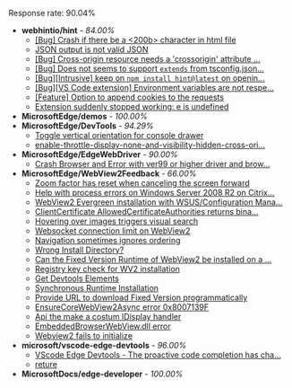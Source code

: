 Response rate: 90.04%

* **webhintio/hint** - _84.00%_
  * [[Bug] Crash if there be a <200b> character in html file](https://github.com/webhintio/hint/issues/5082)
  * [JSON output is not valid JSON](https://github.com/webhintio/hint/issues/5081)
  * [[Bug] Cross-origin resource needs a 'crossorigin' attribute ...](https://github.com/webhintio/hint/issues/5054)
  * [[Bug] Does not seems to support `extends` from tsconfig.json...](https://github.com/webhintio/hint/issues/5035)
  * [[Bug][Intrusive] keep on `npm install hint@latest` on openin...](https://github.com/webhintio/hint/issues/5034)
  * [[Bug][VS Code extension] Environment variables are not respe...](https://github.com/webhintio/hint/issues/4957)
  * [[Feature] Option to append cookies to the requests](https://github.com/webhintio/hint/issues/5079)
  * [Extension suddenly stopped working: e is undefined](https://github.com/webhintio/hint/issues/5078)
* **MicrosoftEdge/demos** - _100.00%_
* **MicrosoftEdge/DevTools** - _94.29%_
  * [Toggle vertical orientation for console drawer](https://github.com/MicrosoftEdge/DevTools/issues/34)
  * [enable-throttle-display-none-and-visibility-hidden-cross-ori...](https://github.com/MicrosoftEdge/DevTools/issues/3)
* **MicrosoftEdge/EdgeWebDriver** - _90.00%_
  * [Crash Browser and Error with ver99 or higher driver and brow...](https://github.com/MicrosoftEdge/EdgeWebDriver/issues/8)
* **MicrosoftEdge/WebView2Feedback** - _66.00%_
  * [Zoom factor has reset when canceling the screen forward](https://github.com/MicrosoftEdge/WebView2Feedback/issues/2349)
  * [Help with process errors on Windows Server 2008 R2 on Citrix...](https://github.com/MicrosoftEdge/WebView2Feedback/issues/2348)
  * [WebView2 Evergreen installation with WSUS/Configuration Mana...](https://github.com/MicrosoftEdge/WebView2Feedback/issues/2347)
  * [ClientCertificate AllowedCertificateAuthorities returns bina...](https://github.com/MicrosoftEdge/WebView2Feedback/issues/2346)
  * [Hovering over images triggers visual search](https://github.com/MicrosoftEdge/WebView2Feedback/issues/2345)
  * [Websocket connection limit on WebView2](https://github.com/MicrosoftEdge/WebView2Feedback/issues/2344)
  * [Navigation sometimes ignores ordering](https://github.com/MicrosoftEdge/WebView2Feedback/issues/2336)
  * [Wrong Install Directory? ](https://github.com/MicrosoftEdge/WebView2Feedback/issues/2335)
  * [Can the Fixed Version Runtime of WebView2 be installed on a ...](https://github.com/MicrosoftEdge/WebView2Feedback/issues/2334)
  * [Registry key check for WV2 installation](https://github.com/MicrosoftEdge/WebView2Feedback/issues/2331)
  * [Get Devtools Elements](https://github.com/MicrosoftEdge/WebView2Feedback/issues/2328)
  * [Synchronous Runtime Installation](https://github.com/MicrosoftEdge/WebView2Feedback/issues/2327)
  * [Provide URL to download Fixed Version programmatically](https://github.com/MicrosoftEdge/WebView2Feedback/issues/2326)
  * [EnsureCoreWebView2Async error 0x8007139F](https://github.com/MicrosoftEdge/WebView2Feedback/issues/2343)
  * [Api the make a costum IDisplay handler](https://github.com/MicrosoftEdge/WebView2Feedback/issues/2329)
  * [ EmbeddedBrowserWebView.dll error](https://github.com/MicrosoftEdge/WebView2Feedback/issues/2310)
  * [Webview2 fails to initialize](https://github.com/MicrosoftEdge/WebView2Feedback/issues/2302)
* **microsoft/vscode-edge-devtools** - _96.00%_
  * [VScode Edge Devtools - The proactive code completion has cha...](https://github.com/microsoft/vscode-edge-devtools/issues/970)
  * [reture](https://github.com/microsoft/vscode-edge-devtools/issues/969)
* **MicrosoftDocs/edge-developer** - _100.00%_